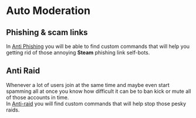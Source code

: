 # Auto Moderation

## Phishing & scam links

In [Anti Phishing](Anti_Phishing) you will be able to find custom commands that will help you getting rid of those annoying __Steam__ phishing link self-bots.

## Anti Raid

Whenever a lot of users join at the same time and maybe even start spamming all at once you know how difficult it can be to ban kick or mute all of those accounts in time.  
In [Anti-raid](Anti_Raid) you will find custom commands that will help stop those pesky raids.  
